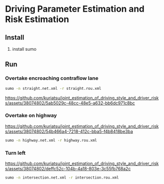 # Driving Parameter Estimation and Risk Estimation

## Install
1. install sumo


## Run

### Overtake encroaching contraflow lane
```bash
sumo -n straight.net.xml -r straight.rou.xml
```
https://github.com/kuriatsu/joint_estimation_of_driving_style_and_driver_risks/assets/38074802/5ab5029c-48cc-48e5-a632-bb6dc971c8bc


### Overtake on highway
https://github.com/kuriatsu/joint_estimation_of_driving_style_and_driver_risks/assets/38074802/54b466a4-7218-412c-bba5-f4b8418be3ba
```bash
sumo -n highway.net.xml -r highway.rou.xml
```

### Turn left
https://github.com/kuriatsu/joint_estimation_of_driving_style_and_driver_risks/assets/38074802/deffc52c-104b-4a18-803e-3c55fb768a2c
```bash
sumo -n intersection.net.xml -r intersection.rou.xml
```



